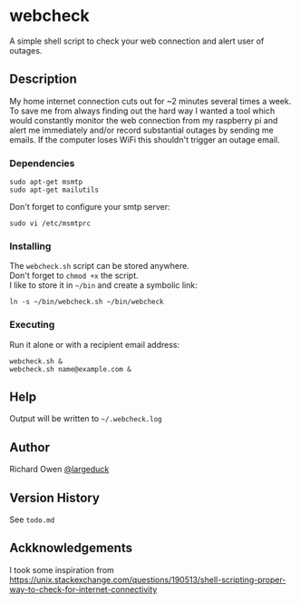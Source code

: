 # webcheck

A simple shell script to check your web connection and alert user of outages.

## Description

My home internet connection cuts out for ~2 minutes several times a week.  To save me from always
finding out the hard way I wanted a tool which would constantly monitor the web connection from
my raspberry pi and alert me immediately and/or record substantial outages by sending me emails.
If the computer loses WiFi this shouldn't trigger an outage email.

### Dependencies

```
sudo apt-get msmtp
sudo apt-get mailutils 
```
Don't forget to configure your smtp server:
```
sudo vi /etc/msmtprc
```

### Installing

The `webcheck.sh` script can be stored anywhere.  
Don't forget to `chmod +x` the script.  
I like to store it in `~/bin` and create a symbolic link:
```
ln -s ~/bin/webcheck.sh ~/bin/webcheck
```

### Executing

Run it alone or with a recipient email address:

```
webcheck.sh &
webcheck.sh name@example.com &
```

## Help

Output will be written to `~/.webcheck.log`

## Author

Richard Owen
[@largeduck](https://twitter.com/largeduck)

## Version History

See `todo.md`

## Ackknowledgements

I took some inspiration from  
https://unix.stackexchange.com/questions/190513/shell-scripting-proper-way-to-check-for-internet-connectivity
